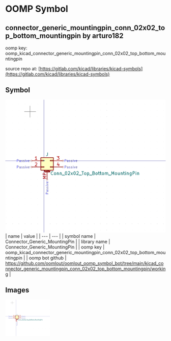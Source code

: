 # OOMP Symbol  
## connector_generic_mountingpin_conn_02x02_top_bottom_mountingpin  by arturo182  
  
oomp key: oomp_kicad_connector_generic_mountingpin_conn_02x02_top_bottom_mountingpin  
  
source repo at: [https://gitlab.com/kicad/libraries/kicad-symbols](https://gitlab.com/kicad/libraries/kicad-symbols)  
## Symbol  
  
[![working.png](working_600.png)](working.png)  
| name | value | 
| --- | --- | 
| symbol name | Connector_Generic_MountingPin | 
| library name | Connector_Generic_MountingPin | 
| oomp key | oomp_kicad_connector_generic_mountingpin_conn_02x02_top_bottom_mountingpin | 
| oomp bot github | https://github.com/oomlout/oomlout_oomp_symbol_bot/tree/main/kicad_connector_generic_mountingpin_conn_02x02_top_bottom_mountingpin/working | 
## Images  
  
[![working.png](working_140.png)](working.png)  

